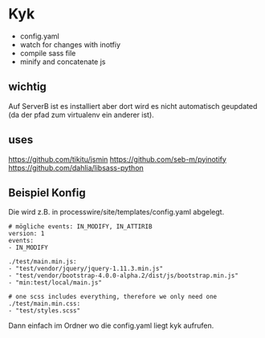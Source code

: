 Kyk
===

- config.yaml
- watch for changes with inotfiy
- compile sass file
- minify and concatenate js


wichtig
-------
Auf ServerB ist es installiert aber dort wird es nicht automatisch geupdated (da der pfad zum virtualenv ein anderer ist).


uses
----
https://github.com/tikitu/jsmin
https://github.com/seb-m/pyinotify
https://github.com/dahlia/libsass-python


Beispiel Konfig
----------------

Die wird z.B. in processwire/site/templates/config.yaml abgelegt.
```
# mögliche events: IN_MODIFY, IN_ATTIRIB
version: 1
events:
- IN_MODIFY

./test/main.min.js:
- "test/vendor/jquery/jquery-1.11.3.min.js"
- "test/vendor/bootstrap-4.0.0-alpha.2/dist/js/bootstrap.min.js"
- "min:test/local/main.js"

# one scss includes everything, therefore we only need one
./test/main.min.css:
- "test/styles.scss"
```

Dann einfach im Ordner wo die config.yaml liegt kyk aufrufen.